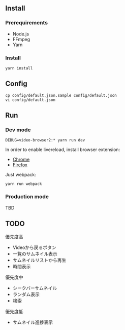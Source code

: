 
## Install

### Prerequirements

- Node.js
- FFmpeg
- Yarn

### Install

    yarn install

## Config

    cp config/default.json.sample config/default.json
    vi config/default.json

## Run

### Dev mode

    DEBUG=video-browser2:* yarn run dev

In order to enable livereload, install browser extension:

- [Chrome](https://chrome.google.com/webstore/detail/livereload/jnihajbhpnppcggbcgedagnkighmdlei)
- [Firefox](https://addons.mozilla.org/en-US/firefox/addon/remotelivereload/)

Just webpack:

    yarn run webpack

### Production mode

TBD

## TODO

優先度高

- Videoから戻るボタン
- 一覧のサムネイル表示
- サムネイルリストから再生
- 時間表示

優先度中

- シークバーサムネイル
- ランダム表示
- 検索

優先度低

- サムネイル進捗表示
